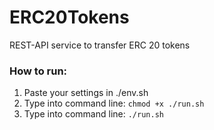 # ERC20Tokens
REST-API service to transfer ERC 20 tokens

### How to run:
1) Paste your settings in ./env.sh 
2) Type into command line: `chmod +x ./run.sh`
3) Type into command line: `./run.sh`
